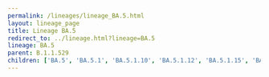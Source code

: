 ```yaml
---
permalink: /lineages/lineage_BA.5.html
layout: lineage_page
title: Lineage BA.5
redirect_to: ../lineage.html?lineage=BA.5
lineage: BA.5
parent: B.1.1.529
children: ['BA.5', 'BA.5.1', 'BA.5.1.10', 'BA.5.1.12', 'BA.5.1.15', 'BA.5.1.23', 'BA.5.1.38', 'BA.5.2', 'BA.5.2.1', 'BA.5.2.2', 'BA.5.2.6', 'BA.5.2.9', 'BA.5.2.16', 'BA.5.2.20', 'BA.5.2.24', 'BA.5.2.34', 'BA.5.2.47', 'BA.5.2.48', 'BA.5.2.50', 'BA.5.2.58', 'BA.5.2.61', 'BA.5.2.62', 'BA.5.3.1', 'BA.5.5.1', 'BA.5.6', 'BA.5.6.1', 'BA.5.6.3', 'BA.5.11']
---
```

